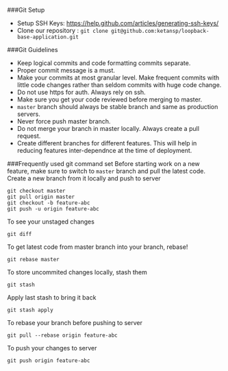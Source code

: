 ###Git Setup
- Setup SSH Keys: https://help.github.com/articles/generating-ssh-keys/
- Clone our repository : `git clone git@github.com:ketansp/loopback-base-application.git`


###Git Guidelines
- Keep logical commits and code formatting commits separate.
- Proper commit message is a must.
- Make your commits at most granular level. Make frequent commits with little code changes rather than seldom commits with huge code change.
- Do not use https for auth. Always rely on ssh.
- Make sure you get your code reviewed before merging to master.
- `master` branch should always be stable branch and same as production servers.
- Never force push master branch.
- Do not merge your branch in master locally. Always create a pull request.
- Create different branches for different features. This will help in reducing features inter-dependnce at the time of deployment.


###Frequently used git command set
Before starting work on a new feature, make sure to switch to `master` branch and pull the latest code. Create a new branch from it locally and push to server
```
git checkout master
git pull origin master
git checkout -b feature-abc
git push -u origin feature-abc
```

To see your unstaged changes
```
git diff
```

To get latest code from master branch into your branch, rebase!
```
git rebase master
```

To store uncommited changes locally, stash them
```
git stash
```
Apply last stash to bring it back
```
git stash apply
```
To rebase your branch before pushing to server
```
git pull --rebase origin feature-abc
```

To push your changes to server
```
git push origin feature-abc
```




